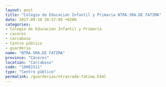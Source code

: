 ```yaml
---
layout: post
title: "Colegio de Educación Infantil y Primaria NTRA.SRA.DE FATIMA"
date: 2017-09-20 20:57:05 +0200
categories:
- Colegio de Educación Infantil y Primaria
- caceres
- carcaboso
- Centro público
- guarderia
name: "NTRA.SRA.DE FATIMA"
province: "Cáceres"
location: "Carcaboso"
code: "10001511"
type: "Centro público"
permalink: /guarderias/ntrasrade-fatima.html
---
```

